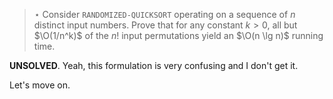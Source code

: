 > $\star$ Consider `RANDOMIZED-QUICKSORT` operating on a sequence of $n$
> distinct input numbers. Prove that for any constant $k > 0$, all but
> $\O(1/n^k)$ of the $n!$ input permutations yield an $\O(n \lg n)$ running
> time.

**UNSOLVED**. Yeah, this formulation is very confusing and I don't get it.

Let's move on.
